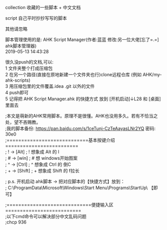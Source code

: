 collection 收藏的一些脚本 + 中文文档  

script     自己平时抄抄写写的脚本  

其他请忽略  



脚本管理使用的是: AHK Script Manager(作者:蓝蓝 修改:另一位大佬[忘了=.=] ahk脚本管理器)  
2019-05-13 14:43:28  

很久没push的文档,可以:  
1 文件夹整个打成压缩包  
2 在另一个路径(直接在原地新建一个文件夹也行)clone远程仓库  (例如 AHK/my-ahk-scripts)   
3 用压缩包里的文件覆盖.idea .git 以外的文件   
4 push即可  
5 记得把 AHK Script Manager.ahk 的快捷方式 放到 [开机启动]↓L28 和 [桌面] 里面去
  
  
;本文是萌新的AHK常用脚本。原理不是很懂。AHK也没用多久。若有不恰当之处，望不吝赐教。  
;我的脚本备份:  https://pan.baidu.com/s/1ceTunj-CzTeAayasLNr2YQ  密码: 30e0  
;============================基本按键介绍=========================  
; ! →  [Alt]        ; ! 想象成 Alt   的 l  
; # →  [win]        ; # 想           windows开始图案  
; ^ →  [Ctrl]       ; ^ 想象成 Ctrl  的 倒C  
; + →  [Shift]      ; + 想象成 Shift 的 f拉长  

; p.s. 开机启动 ahk脚本 →  把对应脚本的【快捷方式】放到：  
; C:\ProgramData\Microsoft\Windows\Start Menu\Programs\StartUp\   【即可】  

;=============================便捷输入区==========================  
;以下cmd命令可以解决部分中文乱码问题  
;chcp 936   